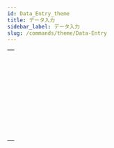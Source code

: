 ```yaml
---
id: Data_Entry_theme
title: データ入力
sidebar_label: データ入力
slug: /commands/theme/Data-Entry
---
```


|                                                                                                 |
| ----------------------------------------------------------------------------------------------- |
| [<!-- INCLUDE #_command_.ACCEPT.Syntax -->](../../commands-legacy/accept.md)<br/>               |
| [<!-- INCLUDE #_command_.ADD RECORD.Syntax -->](../../commands-legacy/add-record.md)<br/>       |
| [<!-- INCLUDE #_command_.CANCEL.Syntax -->](../../commands-legacy/cancel.md)<br/>               |
| [<!-- INCLUDE #_command_.DIALOG.Syntax -->](../../commands/dialog.md)<br/>                      |
| [<!-- INCLUDE #_command_.Modified.Syntax -->](../../commands-legacy/modified.md)<br/>           |
| [<!-- INCLUDE #_command_.MODIFY RECORD.Syntax -->](../../commands-legacy/modify-record.md)<br/> |
| [<!-- INCLUDE #_command_.Old.Syntax -->](../../commands-legacy/old.md)<br/>                     |
| [<!-- INCLUDE #_command_.REJECT.Syntax -->](../../commands-legacy/reject.md)<br/>               |
